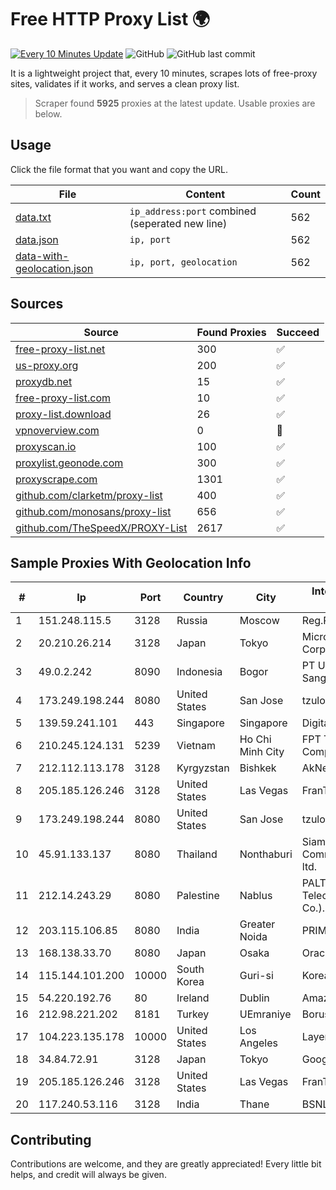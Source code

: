 
# Free HTTP Proxy List 🌍

[![Every 10 Minutes Update](https://github.com/mertguvencli/http-proxy-list/actions/workflows/main.yml/badge.svg?branch=main)](https://github.com/mertguvencli/http-proxy-list/actions/workflows/main.yml)
![GitHub](https://img.shields.io/github/license/mertguvencli/http-proxy-list)
![GitHub last commit](https://img.shields.io/github/last-commit/mertguvencli/http-proxy-list)

It is a lightweight project that, every 10 minutes, scrapes lots of free-proxy sites, validates if it works, and serves a clean proxy list.


> Scraper found **5925** proxies at the latest update. Usable proxies are below.

## Usage

Click the file format that you want and copy the URL.


|File|Content|Count|
|----|-------|-----|
|[data.txt](https://raw.githubusercontent.com/mertguvencli/http-proxy-list/main/proxy-list/data.txt)|`ip_address:port` combined (seperated new line)|562|
|[data.json](https://raw.githubusercontent.com/mertguvencli/http-proxy-list/main/proxy-list/data.json)|`ip, port`|562|
|[data-with-geolocation.json](https://raw.githubusercontent.com/mertguvencli/http-proxy-list/main/proxy-list/data-with-geolocation.json)|`ip, port, geolocation`|562|

## Sources

|Source|Found Proxies|Succeed|
|------|-------------|-------|
|[free-proxy-list.net](https://free-proxy-list.net)|300|✅|
|[us-proxy.org](https://www.us-proxy.org)|200|✅|
|[proxydb.net](http://proxydb.net)|15|✅|
|[free-proxy-list.com](https://free-proxy-list.com/?page=&port=&type%5B%5D=http&type%5B%5D=https&up_time=0&search=Search)|10|✅|
|[proxy-list.download](https://www.proxy-list.download/HTTP)|26|✅|
|[vpnoverview.com](https://vpnoverview.com/privacy/anonymous-browsing/free-proxy-servers)|0|🚫|
|[proxyscan.io](https://www.proxyscan.io)|100|✅|
|[proxylist.geonode.com](https://proxylist.geonode.com/api/proxy-list?limit=300&page=1&sort_by=lastChecked&sort_type=desc&protocols=http,https)|300|✅|
|[proxyscrape.com](https://api.proxyscrape.com/v2/?request=displayproxies&protocol=http&timeout=10000&country=all&ssl=all&anonymity=all)|1301|✅|
|[github.com/clarketm/proxy-list](https://raw.githubusercontent.com/clarketm/proxy-list/master/proxy-list-raw.txt)|400|✅|
|[github.com/monosans/proxy-list](https://raw.githubusercontent.com/monosans/proxy-list/main/proxies/http.txt)|656|✅|
|[github.com/TheSpeedX/PROXY-List](https://raw.githubusercontent.com/TheSpeedX/PROXY-List/master/http.txt)|2617|✅|


## Sample Proxies With Geolocation Info

|#|Ip|Port|Country|City|Internet Service Provider|
|-|--|----|-------|----|-------------------------|
|1|151.248.115.5|3128|Russia|Moscow|Reg.Ru|
|2|20.210.26.214|3128|Japan|Tokyo|Microsoft Corporation|
|3|49.0.2.242|8090|Indonesia|Bogor|PT Usaha Adi Sanggoro|
|4|173.249.198.244|8080|United States|San Jose|tzulo, inc.|
|5|139.59.241.101|443|Singapore|Singapore|DigitalOcean, LLC|
|6|210.245.124.131|5239|Vietnam|Ho Chi Minh City|FPT Telecom Company|
|7|212.112.113.178|3128|Kyrgyzstan|Bishkek|AkNet|
|8|205.185.126.246|3128|United States|Las Vegas|FranTech Solutions|
|9|173.249.198.244|8080|United States|San Jose|tzulo, inc.|
|10|45.91.133.137|8080|Thailand|Nonthaburi|Siamdata Communication Co., ltd.|
|11|212.14.243.29|8080|Palestine|Nablus|PALTEL (Palestine Telecommunications Co.).|
|12|203.115.106.85|8080|India|Greater Noida|PRIMENET|
|13|168.138.33.70|8080|Japan|Osaka|Oracle Corporation|
|14|115.144.101.200|10000|South Korea|Guri-si|Korea Telecom|
|15|54.220.192.76|80|Ireland|Dublin|Amazon.com, Inc.|
|16|212.98.221.202|8181|Turkey|UEmraniye|Borusan Telekom|
|17|104.223.135.178|10000|United States|Los Angeles|LayerHost|
|18|34.84.72.91|3128|Japan|Tokyo|Google LLC|
|19|205.185.126.246|3128|United States|Las Vegas|FranTech Solutions|
|20|117.240.53.116|3128|India|Thane|BSNL Internet|



## Contributing

Contributions are welcome, and they are greatly appreciated! Every
little bit helps, and credit will always be given.

